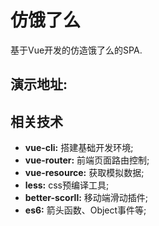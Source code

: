 # 仿饿了么
基于Vue开发的仿造饿了么的SPA.

## 演示地址:


## 相关技术
* **vue-cli:** 搭建基础开发环境;
* **vue-router:** 前端页面路由控制; 
* **vue-resource:** 获取模拟数据;
* **less:** css预编译工具;
* **better-scorll:** 移动端滑动插件;
* **es6:** 箭头函数、Object事件等;
